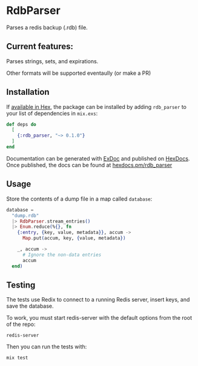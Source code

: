 # RdbParser

Parses a redis backup (.rdb) file.

## Current features:

Parses strings, sets, and expirations.

Other formats will be supported eventaully (or make a PR)

## Installation

If [available in Hex](https://hex.pm/docs/publish), the package can be installed
by adding `rdb_parser` to your list of dependencies in `mix.exs`:

```elixir
def deps do
  [
    {:rdb_parser, "~> 0.1.0"}
  ]
end
```

Documentation can be generated with [ExDoc](https://github.com/elixir-lang/ex_doc)
and published on [HexDocs](https://hexdocs.pm). Once published, the docs can
be found at [hexdocs.pm/rdb_parser](https://hexdocs.pm/rdb_parser)

## Usage

Store the contents of a dump file in a map called `database`:

```elixir
database =
  "dump.rdb"
  |> RdbParser.stream_entries()
  |> Enum.reduce(%{}, fn
    {:entry, {key, value, metadata}}, accum ->
      Map.put(accum, key, {value, metadata})

    _, accum ->
      # Ignore the non-data entries
      accum
  end)
```

## Testing

The tests use Redix to connect to a running Redis server, insert keys, and save the database.

To work, you must start redis-server with the default options from the root of the repo:
```
redis-server
```

Then you can run the tests with:
```
mix test
```
